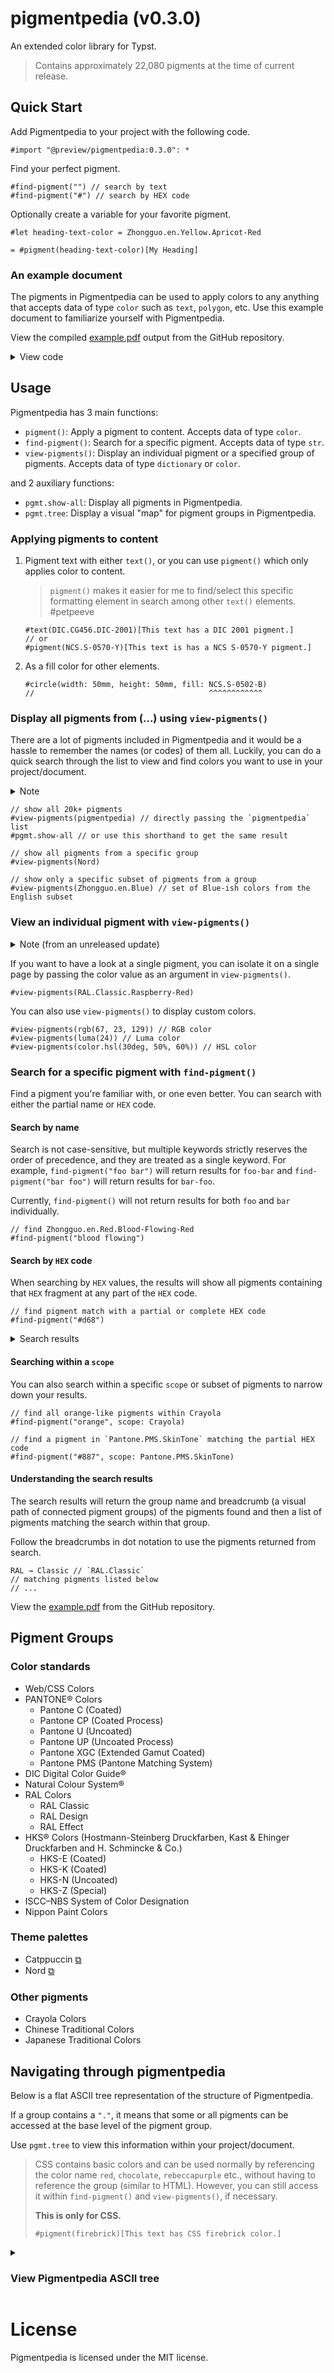 # pigmentpedia (v0.3.0)

An extended color library for Typst.

> Contains approximately 22,080 pigments at the time of current release.

## Quick Start

Add Pigmentpedia to your project with the following code.

```typ
#import "@preview/pigmentpedia:0.3.0": *
```

Find your perfect pigment.

```typ
#find-pigment("") // search by text
#find-pigment("#") // search by HEX code
```

Optionally create a variable for your favorite pigment.

```typ
#let heading-text-color = Zhongguo.en.Yellow.Apricot-Red

= #pigment(heading-text-color)[My Heading]
```

### An example document

The pigments in Pigmentpedia can be used to apply colors to any anything that accepts data of type `color` such as `text`, `polygon`, etc. Use this example document to familiarize yourself with Pigmentpedia.

View the compiled [example.pdf][example] output from the GitHub repository.

<details>
<summary>View code</summary>

```typ
// A sample document to familiarize yourself with Pigmentpedia

#import "@preview/pigmentpedia:0.3.0": *

#set page(background: rotate(-45deg, text(11em, fill: luma(97%))[EXAMPLE]))
#show heading: it => [#v(5mm) #it #v(2mm)]
#set par(justify: true)

/*
  FINDING PIGMENTS BEFORE WRITING THE DOCUMENT
*/

// Uncomment to view China Traditional Grey-White colors
// #view-pigments(Zhongguo.en.Grey-White)

// Uncomment to search within Crayola for a "burnt" color
// #find-pigment("burnt", scope: Crayola)

/*
  VISUAL ELEMENTS
*/

#let cs-o = 100mm; #let cs-g = 200mm; #let cs-b-l = 100mm; #let cs-b-s = 30mm;
#place(dx: -80mm, dy: 40mm, circle(width: cs-o, height: cs-o, fill: Zhongguo.en.Grey-White.Fish-Maw-White))
#place(dx: 130mm, dy: -100mm, circle(width: cs-g, height: cs-g, fill: Zhongguo.en.Grey-White.White-Tea))
#place(dx: 50mm, dy: 180mm, circle(width: cs-b-l, height: cs-b-l, fill: Zhongguo.en.Grey-White.Snow-White))
#place(dx: 120mm, dy: 260mm, circle(width: cs-b-s, height: cs-b-s, fill: Zhongguo.en.Grey-White.Crystal-White))

/*
  THE DOCUMENT
*/
= #text(Crayola.Standard.Maximum-Red, 2em)[A Journey Through Hope]

== #pigment(Crayola.Standard.Burnt-Orange)[A Healthy Diet Starts With You]

#pigment(Crayola.Standard.Orange, lorem(10)) \ \
#pigment(Crayola.Standard.Orange, lorem(90)) \ \
#pigment(Crayola.Standard.Orange, lorem(40))

== #pigment(Crayola.Standard.Maximum-Blue)[Enough Sleep For A Lifetime]

#pigment(Crayola.Standard.Cerulean-Blue)[
  #lorem(25) \ \
  #lorem(85)
]

== #pigment(Crayola.Standard.Maximum-Green)[No Better Time Than The Present]

#pigment(Crayola.Standard.Asparagus, lorem(35))

#align(bottom)[
  #line(length: 100%, stroke: 0.2pt + grey)
  #emph(
    pigment(Pantone.C.Gray.Cool-Gray-11)[
      This is a sample document showcasing the use of Pigmentpedia in text application. The pigments in Pigmentpedia are not solely for text; they can be used anywhere you need a more diverse range of color in your documentation.

      Это образец документа, демонстрирующий использование Pigmentpedia в текстовом приложении. Пигменты в Pigmentpedia предназначены не только для текста; их можно использовать везде, где вам нужен более разнообразный диапазон цветов в вашей документации.

      这是一个示例文档，展示了在文本应用程序中使用Pigmentpedia。Pigmentpedia中的颜料不仅仅用于文本；它们可以用在文档中需要更多样化颜色的任何地方。
    ],
  )
]

/*
  PREVIEW COLORS YOU MAY WANT TO CHANGE
*/

// Uncomment to find a nice green color
// the spaces ` ` are converted to hyphens `-` for search
// #find-pigment("70 G20Y") // search within all of pigmentpedia
// this space here ^^^ --> becomes "70-G20Y"

// Uncomment to view a nice green color
// #view-pigments(NCS.S-1070-G20Y)
```

</details>

## Usage

Pigmentpedia has 3 main functions:

- `pigment()`: Apply a pigment to content. Accepts data of type `color`.
- `find-pigment()`: Search for a specific pigment. Accepts data of type `str`.
- `view-pigments()`: Display an individual pigment or a specified group of pigments. Accepts data of type `dictionary` or `color`.

and 2 auxiliary functions:

- `pgmt.show-all`: Display all pigments in Pigmentpedia.
- `pgmt.tree`: Display a visual "map" for pigment groups in Pigmentpedia.

### Applying pigments to content

1. Pigment text with either `text()`, or you can use `pigment()` which only applies color to content.

   > `pigment()` makes it easier for me to find/select this specific formatting element in search among other `text()` elements. #petpeeve

   ```typ
   #text(DIC.CG456.DIC-2001)[This text has a DIC 2001 pigment.]
   // or
   #pigment(NCS.S-0570-Y)[This text is has a NCS S-0570-Y pigment.]
   ```

2. As a fill color for other elements.

   ```typ
   #circle(width: 50mm, height: 50mm, fill: NCS.S-0502-B)
   //                                       ^^^^^^^^^^^^
   ```

### Display all pigments from (...) using `view-pigments()`

There are a lot of pigments included in Pigmentpedia and it would be a hassle to remember the names (or codes) of them all. Luckily, you can do a quick search through the list to view and find colors you want to use in your project/document.

<details>
<summary>Note</summary>

If you're unfamiliar with the standards or pigments here in Pigmentpedia, I recommend [viewing the pigment groups](#navigating-through-pigmentpedia) to discover their names.

</details>

```typ
// show all 20k+ pigments
#view-pigments(pigmentpedia) // directly passing the `pigmentpedia` list
#pgmt.show-all // or use this shorthand to get the same result

// show all pigments from a specific group
#view-pigments(Nord)

// show only a specific subset of pigments from a group
#view-pigments(Zhongguo.en.Blue) // set of Blue-ish colors from the English subset
```

### View an individual pigment with `view-pigments()`

<details>
<summary>Note (from an unreleased update)</summary>

> In the previous _unreleased_ 0.2.0 version of Pigmentpedia, there were two functions for viewing pigments: `view-pigment()` and `view-pigments()` where the former was responsible for only displaying a single pigment (accepting data of type `color`) and the latter was responsible for only displaying pigment groups (accepting data of type `dictionary`).
>
> The close similarity of their names were thought to bring confusion to the users, therefore, in order to provide a better user experience, it was decided that as of version 0.3.0, `view-pigment()` would be made a private function and integrated within `view-pigments()` allowing for two types of input to the single function (both `color` and `dictionary`).
>
> If you as the user would prefer to have these two separate functions, feel free to provide your feedback or comments on this change.

</details>

If you want to have a look at a single pigment, you can isolate it on a single page by passing the color value as an argument in `view-pigments()`.

```typ
#view-pigments(RAL.Classic.Raspberry-Red)
```

You can also use `view-pigments()` to display custom colors.

```typ
#view-pigments(rgb(67, 23, 129)) // RGB color
#view-pigments(luma(24)) // Luma color
#view-pigments(color.hsl(30deg, 50%, 60%)) // HSL color
```

### Search for a specific pigment with `find-pigment()`

Find a pigment you're familiar with, or one even better. You can search with either the partial name or `HEX` code.

#### Search by name

Search is not case-sensitive, but multiple keywords strictly reserves the order of precedence, and they are treated as a single keyword. For example, `find-pigment("foo bar")` will return results for `foo-bar` and `find-pigment("bar foo")` will return results for `bar-foo`.

Currently, `find-pigment()` will not return results for both `foo` and `bar` individually.

```typ
// find Zhongguo.en.Red.Blood-Flowing-Red
#find-pigment("blood flowing")
```

#### Search by `HEX` code

When searching by `HEX` values, the results will show all pigments containing that `HEX` fragment at any part of the `HEX` code.

```typ
// find pigment match with a partial or complete HEX code
#find-pigment("#d68")
```

<details>
<summary>Search results</summary>

```
#2D68C4
  ^^^
#006D68
    ^^^
#D68A28
 ^^^
[...]
```

</details>

#### Searching within a `scope`

You can also search within a specific `scope` or subset of pigments to narrow down your results.

```typ
// find all orange-like pigments within Crayola
#find-pigment("orange", scope: Crayola)

// find a pigment in `Pantone.PMS.SkinTone` matching the partial HEX code
#find-pigment("#887", scope: Pantone.PMS.SkinTone)
```

#### Understanding the search results

The search results will return the group name and breadcrumb (a visual path of connected pigment groups) of the pigments found and then a list of pigments matching the search within that group.

Follow the breadcrumbs in dot notation to use the pigments returned from search.

```
RAL → Classic // `RAL.Classic`
// matching pigments listed below
// ...
```

View the [example.pdf][example] from the GitHub repository.

## Pigment Groups

### Color standards

- Web/CSS Colors
- PANTONE® Colors
  - Pantone C (Coated)
  - Pantone CP (Coated Process)
  - Pantone U (Uncoated)
  - Pantone UP (Uncoated Process)
  - Pantone XGC (Extended Gamut Coated)
  - Pantone PMS (Pantone Matching System)
- DIC Digital Color Guide®
- Natural Colour System®
- RAL Colors
  - RAL Classic
  - RAL Design
  - RAL Effect
- HKS® Colors (Hostmann-Steinberg Druckfarben, Kast & Ehinger Druckfarben and H. Schmincke & Co.)
  - HKS-E (Coated)
  - HKS-K (Coated)
  - HKS-N (Uncoated)
  - HKS-Z (Special)
- ISCC–NBS System of Color Designation
- Nippon Paint Colors

### Theme palettes

- Catppuccin [⧉](https://github.com/catppuccin/catppuccin)
- Nord [⧉](https://github.com/nordtheme/nord)

### Other pigments

- Crayola Colors
- Chinese Traditional Colors
- Japanese Traditional Colors

## Navigating through pigmentpedia

Below is a flat ASCII tree representation of the structure of Pigmentpedia.

If a group contains a `"."`, it means that some or all pigments can be accessed at the base level of the pigment group.

Use `pgmt.tree` to view this information within your project/document.

> CSS contains basic colors and can be used normally by referencing the color name `red`, `chocolate`, `rebeccapurple` etc., without having to reference the group (similar to HTML). However, you can still access it within `find-pigment()` and `view-pigments()`, if necessary.
>
> **This is only for CSS.**
>
> ```typ
> #pigment(firebrick)[This text has CSS firebrick color.]
> ```

<details>
<summary>

### View Pigmentpedia ASCII tree

</summary>

```
CSS
└── .

Pantone
├── C
│   ├── .
│   ├── Gray
│   └── Grey
├── CP
├── PMS
│   ├── .
│   ├── Process
│   ├── Hexachrome
│   ├── Gray
│   ├── Grey
│   ├── Metallic
│   ├── Pastel
│   └── SkinTone
├── U
├── UP
└── XGC

DIC
├── CG-Vol1
├── CG-Vol2
├── TC-Japan
├── TC-France
└── TC-China

RAL
├── Classic (Named colors)
├── Design
└── Effect

RAL-Classic (Coded colors)
└── .

HKS
└── .

ISCC-NBS
└── .

NCS
└── .

Catppuccin
├── Latte
├── Frappe
├── Macchiato
└── Mocha

Zhongguo
├── zh
│   ├── 红
│   ├── 黄
│   ├── 绿
│   ├── 蓝
│   ├── 苍
│   ├── 水
│   ├── 灰白
│   ├── 黑
│   └── 金银
├── pinyin
│   ├── hong
│   ├── huang
│   ├── lu
│   ├── lan
│   ├── cang
│   ├── shui
│   ├── huibai
│   ├── hei
│   └── jinyin
└── en
    ├── Red
    ├── Yellow
    ├── Green
    ├── Blue
    ├── Pastel
    ├── Aqua
    ├── Grey-White
    ├── Black
    └── Gold-Silver

Nippon
├── jp
└── romaji

Nippon-Paint
└── .

Nord
└── .

Crayola
├── Standard
│   └── Metallic
└── Fluorescent
```

</details>

# License

Pigmentpedia is licensed under the MIT license.

[example]: https://github.com/neuralpain/pigmentpedia/blob/main/0.3.0/examples/example.pdf

